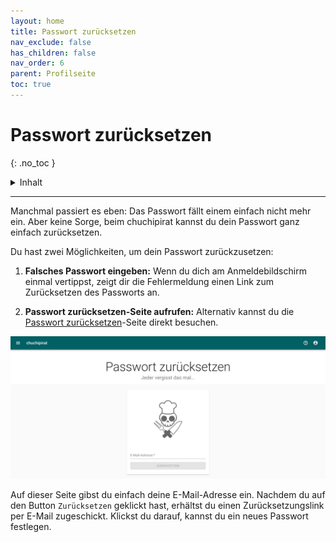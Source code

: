 ```yaml
---
layout: home
title: Passwort zurücksetzen
nav_exclude: false
has_children: false
nav_order: 6
parent: Profilseite
toc: true
---
```

# Passwort zurücksetzen
{: .no_toc }

<details markdown="block">
  <summary>
    Inhalt
  </summary>
  {: .text-delta }
- TOC
{:toc}
</details>

---

Manchmal passiert es eben: Das Passwort fällt einem einfach nicht mehr ein. Aber keine Sorge, beim chuchipirat kannst du dein Passwort ganz einfach zurücksetzen.

Du hast zwei Möglichkeiten, um dein Passwort zurückzusetzen:

1. **Falsches Passwort eingeben:** Wenn du dich am Anmeldebildschirm einmal vertippst, zeigt dir die Fehlermeldung einen Link zum Zurücksetzen des Passworts an.
    
2. **Passwort zurücksetzen-Seite aufrufen:** Alternativ kannst du die [Passwort zurücksetzen](https://chuchipirat.ch/passwordreset)-Seite direkt besuchen.

![Passwort zurücksetzen](https://github.com/chuchipirat/chuchipirat.github.io/blob/main/docs/user/_images/password_reset.png?raw=true)

Auf dieser Seite gibst du einfach deine E-Mail-Adresse ein. Nachdem du auf den Button `Zurücksetzen` geklickt hast, erhältst du einen Zurücksetzungslink per E-Mail zugeschickt. Klickst du darauf, kannst du ein neues Passwort festlegen.

